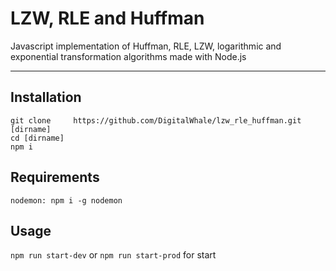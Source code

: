 LZW, RLE and Huffman
=====================
Javascript implementation of Huffman, RLE, LZW, logarithmic and exponential transformation algorithms made with Node.js
***

Installation
------------------
    git clone     https://github.com/DigitalWhale/lzw_rle_huffman.git     [dirname]
    cd [dirname]
    npm i

Requirements
------------------
`nodemon: npm i -g nodemon`

Usage
------------------
`npm run start-dev` or `npm run start-prod` for start